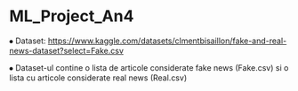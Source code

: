 # ML_Project_An4

⦁	Dataset: https://www.kaggle.com/datasets/clmentbisaillon/fake-and-real-news-dataset?select=Fake.csv

⦁	Dataset-ul contine o lista de articole considerate fake news (Fake.csv) si o lista cu articole considerate real news (Real.csv)
